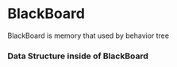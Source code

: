 # BlackBoard

BlackBoard is memory that used by behavior tree

### Data Structure inside of BlackBoard

